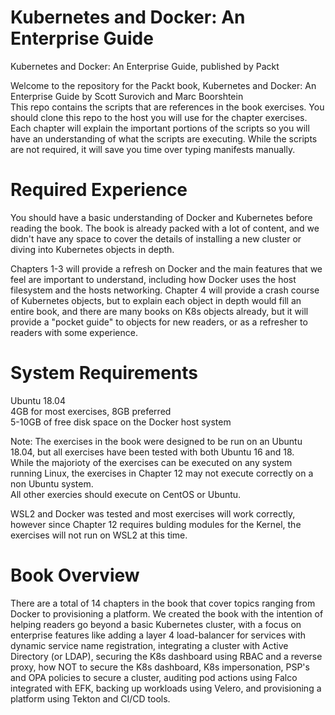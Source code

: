 # Kubernetes and Docker: An Enterprise Guide
Kubernetes and Docker: An Enterprise Guide, published by Packt
  
Welcome to the repository for the Packt book, Kubernetes and Docker: An Enterprise Guide by Scott Surovich and Marc Boorshtein  
This repo contains the scripts that are references in the book exercises.  You should clone this repo to the host you will use for the chapter exercises.  
Each chapter will explain the important portions of the scripts so you will have an understanding of what the scripts are executing.  While the scripts are not required, it will save you time over typing manifests manually.  
  
# Required Experience  
You should have a basic understanding of Docker and Kubernetes before reading the book.  The book is already packed with a lot of content, and we didn't have any space to cover the details of installing a new cluster or diving into Kubernetes objects in depth.  
  
Chapters 1-3 will provide a refresh on Docker and the main features that we feel are important to understand, including how Docker uses the host filesystem and the hosts networking. Chapter 4 will provide a crash course of Kubernetes objects, but to explain each object in depth would fill an entire book, and there are many books on K8s objects already, but it will provide a "pocket guide" to objects for new readers, or as a refresher to readers with some experience. 

# System Requirements  
Ubuntu 18.04  
4GB for most exercises, 8GB preferred  
5-10GB of free disk space on the Docker host system    

Note: The exercises in the book were designed to be run on an Ubuntu 18.04, but all exercises have been tested with both Ubuntu 16 and 18.  
While the majorioty of the exercises can be executed on any system running Linux, the exercises in Chapter 12 may not execute correctly on a non Ubuntu system.  
All other exercies should execute on CentOS or Ubuntu.

WSL2 and Docker was tested and most exercises will work correctly, however since Chapter 12 requires bulding modules for the Kernel, the exercises will not run on WSL2 at this time.  
  
# Book Overview  
There are a total of 14 chapters in the book that cover topics ranging from Docker to provisioning a platform.  We created the book with the intention of helping readers go beyond a basic Kubernetes cluster, with a focus on enterprise features like adding a layer 4 load-balancer for services with dynamic service name registration, integrating a cluster with Active Directory (or LDAP), securing the K8s dashboard using RBAC and a reverse proxy, how NOT to secure the K8s dashboard, K8s impersonation, PSP's and OPA policies to secure a cluster, auditing pod actions using Falco integrated with EFK, backing up workloads using Velero, and provisioning a platform using Tekton and CI/CD tools. 

